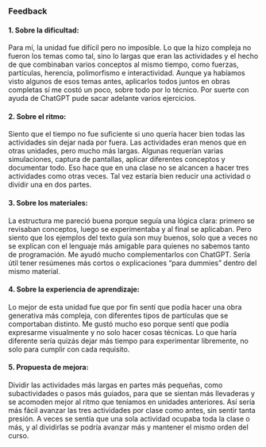 ### Feedback
#### 1. Sobre la dificultad:
Para mí, la unidad fue difícil pero no imposible. Lo que la hizo compleja no fueron los temas como tal, sino lo largas que eran las actividades y el hecho de que combinaban varios conceptos al mismo tiempo, como fuerzas, partículas, herencia, polimorfismo e interactividad. Aunque ya habíamos visto algunos de esos temas antes, aplicarlos todos juntos en obras completas sí me costó un poco, sobre todo por lo técnico. Por suerte con ayuda de ChatGPT pude sacar adelante varios ejercicios.

#### 2. Sobre el ritmo:
Siento que el tiempo no fue suficiente si uno quería hacer bien todas las actividades sin dejar nada por fuera. Las actividades eran menos que en otras unidades, pero mucho más largas. Algunas requerían varias simulaciones, captura de pantallas, aplicar diferentes conceptos y documentar todo. Eso hace que en una clase no se alcancen a hacer tres actividades como otras veces. Tal vez estaría bien reducir una actividad o dividir una en dos partes.

#### 3. Sobre los materiales:
La estructura me pareció buena porque seguía una lógica clara: primero se revisaban conceptos, luego se experimentaba y al final se aplicaban. Pero siento que los ejemplos del texto guía son muy buenos, solo que a veces no se explican con el lenguaje más amigable para quienes no sabemos tanto de programación. Me ayudó mucho complementarlos con ChatGPT. Sería útil tener resúmenes más cortos o explicaciones “para dummies” dentro del mismo material.

#### 4. Sobre la experiencia de aprendizaje:
Lo mejor de esta unidad fue que por fin sentí que podía hacer una obra generativa más compleja, con diferentes tipos de partículas que se comportaban distinto. Me gustó mucho eso porque sentí que podía expresarme visualmente y no solo hacer cosas técnicas. Lo que haría diferente sería quizás dejar más tiempo para experimentar libremente, no solo para cumplir con cada requisito.

#### 5. Propuesta de mejora:
Dividir las actividades más largas en partes más pequeñas, como subactividades o pasos más guiados, para que se sientan más llevaderas y se acomoden mejor al ritmo que teníamos en unidades anteriores. Así sería más fácil avanzar las tres actividades por clase como antes, sin sentir tanta presión. A veces se sentía que una sola actividad ocupaba toda la clase o más, y al dividirlas se podría avanzar más y mantener el mismo orden del curso.
